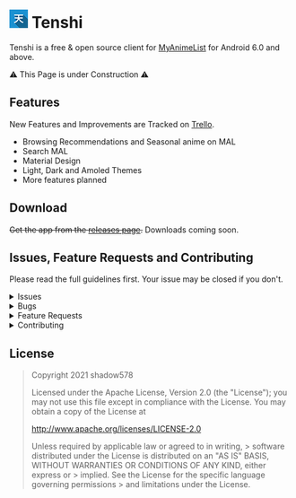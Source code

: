 # ![App Icon](.github/res/app-icon.png) Tenshi
Tenshi is a free & open source client for [MyAnimeList](https://myanimelist.net) for Android 6.0 and above.


⚠ This Page is under Construction ⚠


## Features

New Features and Improvements are Tracked on [Trello](https://trello.com/b/nD3WzVUS/tenshi).

- Browsing Recommendations and Seasonal anime on MAL
- Search MAL
- Material Design
- Light, Dark and Amoled Themes
- More features planned


## Download
~~Get the app from the [releases page](https://github.com/shadow578/tenshi/releases).~~ Downloads coming soon.

## Issues, Feature Requests and Contributing

Please read the full guidelines first. Your issue may be closed if you don't.

<details>
<summary>Issues</summary>

- Before reporting a new issue, take a look at already opened [issues](https://github.com/shadow578/tenshi/issues).
- Check if your issue is already listed on [Tenshis Trello Board](https://trello.com/b/nD3WzVUS/tenshi).
- Do not group unrelated requests into one issue.

</details>

<details>
<summary>Bugs</summary>

- Include the app version (Settings > App Version)
    - If not latest, try updating, as the issue may be resolved already.
- Include steps on how to reproduce the issue (if not obvious)
- Include screenshots (if needed)
- Try to reproduce on another device (if possible)
- For large logs use [pastebin.com](https://pastebin.com) or similar.

</details>

<details>
<summary>Feature Requests</summary>

- Write a detailed issue, explaining what the app should and shouldn't do (or how). Avoid just writing "like X does".
- Include screenshots / mockups (if possible / needed)

</details>

<details>
<summary>Contributing</summary>

- Translations are currently __only__ possible by pull- request. I'm looking into a web translation service tho.
- For Code Contributions, see [CONTRIBUTING.md](CONTRIBUTING.md)

</details>

## License
> Copyright 2021 shadow578
> 
> Licensed under the Apache License, Version 2.0 (the "License");
> you may not use this file except in compliance with the License.
> You may obtain a copy of the License at
> 
> http://www.apache.org/licenses/LICENSE-2.0
> 
> Unless required by applicable law or agreed to in writing, > software
> distributed under the License is distributed on an "AS IS" BASIS,
> WITHOUT WARRANTIES OR CONDITIONS OF ANY KIND, either express or > implied.
> See the License for the specific language governing permissions > and
> limitations under the License.
